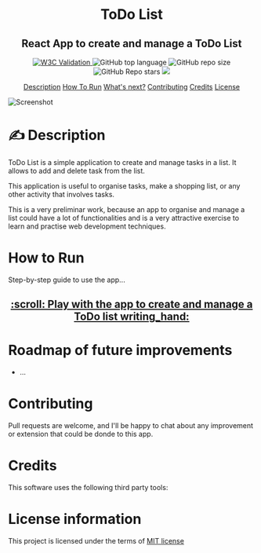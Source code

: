 <h1 align="center">
    ToDo List
  <br>
</h1>
<h2 align="center">React App to create and manage a ToDo List</h2>

<p align="center">
<a href="https://validator.nu/?doc=https://jlulloaa.github.io/todo_list">
<img alt="W3C Validation" src="https://img.shields.io/w3c-validation/html?logo=w3c&style=plastic&targetUrl=https%3A%2F%2Fjlulloaa.github.io%2Ftodo_list">
</a>
  <img alt="GitHub top language" src="https://img.shields.io/github/languages/top/jlulloaa/todo_list?style=plastic">
  <img alt="GitHub repo size" src="https://img.shields.io/github/repo-size/jlulloaa/todo_list?color=yellow&style=plastic">
  <img alt="GitHub Repo stars" src="https://img.shields.io/github/stars/jlulloaa/todo_list?style=plastic">
  <a href="https://github.com/jlulloaa/todo_list/blob/main/LICENSE" target="_blank"> <img src="https://img.shields.io/github/license/jlulloaa/todo_list?style=plastic"></a>
</p>

<p align="center">
  <a href="#description">Description</a>
  <a href="#how-to-run">How To Run</a>
  <a href="#roadmap-of-future-improvements">What's next?</a>
  <a href="#contributing">Contributing</a>
  <a href="#credits">Credits</a>
  <a href="#license-information">License</a>
</p>

<img alt="Screenshot" src="assets/img/screenshot.png">

# :writing_hand: Description
ToDo List is a simple application to create and manage tasks in a list. It allows to add and delete task from the list.

This application is useful to organise tasks, make a shopping list, or any other activity that involves tasks.

This is a very preliminar work, because an app to organise and manage a list could have a lot of functionalities and is a very attractive exercise to learn and practise web development techniques.

# How to Run
Step-by-step guide to use the app...

<h2 align=center> <a href="https://jlulloaa.github.io/todo_list">:scroll: Play with the app to create and manage a ToDo list writing_hand: </a> </h2>


# Roadmap of future improvements
* ...

# Contributing
Pull requests are welcome, and I'll be happy to chat about any improvement or extension that could be donde to this app.

# Credits
This software uses the following third party tools:

# License information
This project is licensed under the terms of <a href="https://github.com/jlulloaa/todo_list/blob/main/LICENSE" target="_blank"> MIT license </a>